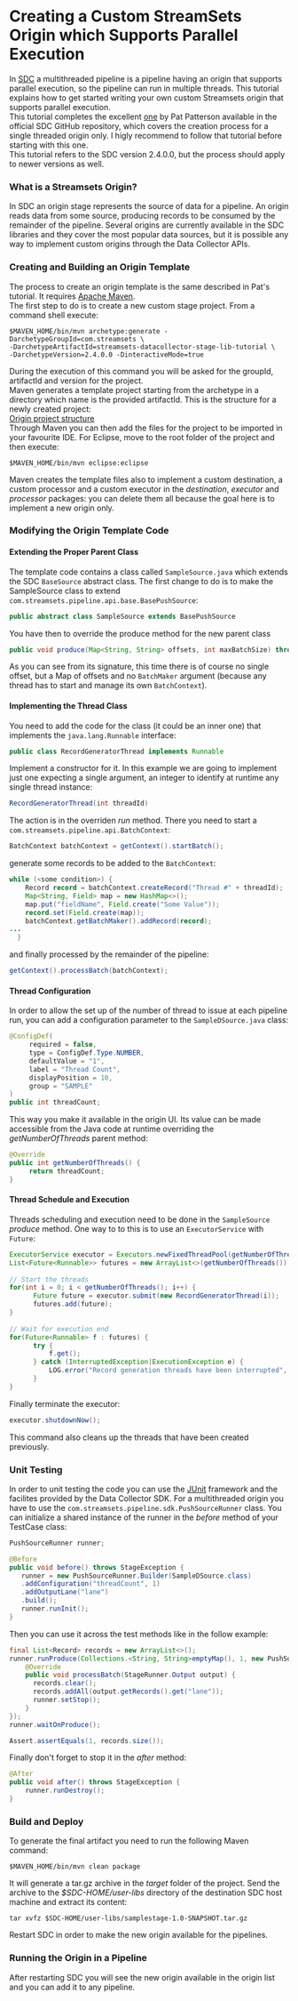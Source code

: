 Creating a Custom StreamSets Origin which Supports Parallel Execution
===================================

In [SDC](https://streamsets.com/products/sdc/) a multithreaded pipeline is a pipeline having an origin that supports parallel execution, so the pipeline can run in multiple threads. This tutorial explains how to get started writing your own custom Streamsets origin that supports parallel execution.  
This tutorial completes the excellent [one](https://github.com/streamsets/tutorials/tree/master/tutorial-origin) by Pat Patterson available in the official SDC GitHub repository, which covers the creation process for a single threaded origin only. I higly recommend to follow that tutorial before starting with this one.  
This tutorial refers to the SDC version 2.4.0.0, but the process should apply to newer versions as well.  
### What is a Streamsets Origin?
In SDC an origin stage represents the source of data for a pipeline. An origin reads data from some source, producing records to be consumed by the remainder of the pipeline. Several origins are currently available in the SDC libraries and they cover the most popular data sources, but it is possible any way to implement custom origins through the Data Collector APIs.  
### Creating and Building an Origin Template  
The process to create an origin template is the same described in Pat's tutorial. It requires [Apache Maven](https://maven.apache.org/).  
The first step to do is to create a new custom stage project. From a command shell execute:  
  
```    
$MAVEN_HOME/bin/mvn archetype:generate -DarchetypeGroupId=com.streamsets \
-DarchetypeArtifactId=streamsets-datacollector-stage-lib-tutorial \
-DarchetypeVersion=2.4.0.0 -DinteractiveMode=true  
```  
  
During the execution of this command you will be asked for the groupId, artifactId and version for the project.  
Maven generates a template project starting from the archetype in a directory which name is the provided artifactId. This is the structure for a newly created project:  
[Origin project structure](https://github.com/streamsets/tutorials/blob/master/tutorial-origin/image_1.png)  
Through Maven you can then add the files for the project to be imported in your favourite IDE. For Eclipse, move to the root folder of the project and then execute:  
  
```  
$MAVEN_HOME/bin/mvn eclipse:eclipse  
```  
Maven creates the template files also to implement a custom destination, a custom processor and a custom executor in the *destination*, *executor* and *processor* packages: you can delete them all because the goal here is to implement a new origin only.  
### Modifying the Origin Template Code
#### Extending the Proper Parent Class
The template code contains a class called ```SampleSource.java``` which extends the SDC ```BaseSource``` abstract class. The first change to do is to make the SampleSource class to extend ```com.streamsets.pipeline.api.base.BasePushSource```:  

```java  
public abstract class SampleSource extends BasePushSource   
```  
You have then to override the produce method for the new parent class  

```java
public void produce(Map<String, String> offsets, int maxBatchSize) throws StageException  
```  
As you can see from its signature, this time there is of course no single offset, but a Map of offsets and no ```BatchMaker``` argument (because any thread has to start and manage its own ```BatchContext```).  
#### Implementing the Thread Class
You need to add the code for the class (it could be an inner one) that implements the ```java.lang.Runnable``` interface:  

```java  
public class RecordGeneratorThread implements Runnable
```  
Implement a constructor for it. In this example we are going to implement just one expecting a single argument, an integer to identify  at runtime any single thread instance:  

```java
RecordGeneratorThread(int threadId)
```
The action is in the overriden *run* method. There you need to start a  ```com.streamsets.pipeline.api.BatchContext```:  

```java
BatchContext batchContext = getContext().startBatch();
```
generate some records to be added to the ```BatchContext```:  

```java  
while (<some condition>) {
    Record record = batchContext.createRecord("Thread #" + threadId);
    Map<String, Field> map = new HashMap<>();
    map.put("fieldName", Field.create("Some Value"));
    record.set(Field.create(map));
    batchContext.getBatchMaker().addRecord(record);
...
  }
```
and finally processed by the remainder of the pipeline:  

```java
getContext().processBatch(batchContext);
```
#### Thread Configuration
In order to allow the set up of the number of thread to issue at each pipeline run, you can add a configuration parameter to the ```SampleDSource.java``` class:  

```java
@ConfigDef(
     required = false,
     type = ConfigDef.Type.NUMBER,
     defaultValue = "1",
     label = "Thread Count",
     displayPosition = 10,
     group = "SAMPLE"
)
public int threadCount;
```
This way you make it available in the origin UI. Its value can be made accessible from the Java code at runtime overriding the *getNumberOfThreads* parent method:  

```java
@Override
public int getNumberOfThreads() {
     return threadCount;
}
```
#### Thread Schedule and Execution 
Threads scheduling and execution need to be done in the ```SampleSource``` *produce* method. One way to to this is to use an ```ExecutorService``` with ```Future```:  

```java
ExecutorService executor = Executors.newFixedThreadPool(getNumberOfThreads()); 
List<Future<Runnable>> futures = new ArrayList<>(getNumberOfThreads());
        
// Start the threads
for(int i = 0; i < getNumberOfThreads(); i++) {
      Future future = executor.submit(new RecordGeneratorThread(i));
      futures.add(future);
}
        
// Wait for execution end
for(Future<Runnable> f : futures) {
      try {
          f.get();
      } catch (InterruptedException|ExecutionException e) {
          LOG.error("Record generation threads have been interrupted", e.getMessage());
      }
}
```
Finally terminate the executor:  

```java
executor.shutdownNow();
```
This command also cleans up the threads that have been created previously.  
### Unit Testing
In order to unit testing the code you can use the [JUnit](http://junit.org/junit4/) framework and the facilites provided by the Data Collector SDK. For a multithreaded origin you have to use the ```com.streamsets.pipeline.sdk.PushSourceRunner``` class. You can initialize a shared instance of the runner in the *before* method of your TestCase class:  

```java
PushSourceRunner runner;

@Before
public void before() throws StageException {
   runner = new PushSourceRunner.Builder(SampleDSource.class)
   .addConfiguration("threadCount", 1)
   .addOutputLane("lane")
   .build();
   runner.runInit();  
}
```
Then you can use it across the test methods like in the follow example:  

```java
final List<Record> records = new ArrayList<>();
runner.runProduce(Collections.<String, String>emptyMap(), 1, new PushSourceRunner.Callback() {
	@Override
	public void processBatch(StageRunner.Output output) {
	  records.clear();
	  records.addAll(output.getRecords().get("lane"));
	  runner.setStop();
	}
});
runner.waitOnProduce();

Assert.assertEquals(1, records.size());
```
Finally don't forget to stop it in the *after* method:  

```java
@After
public void after() throws StageException {
    runner.runDestroy();
}
```  
### Build and Deploy  
To generate the final artifact you need to run the following Maven command:  

```
$MAVEN_HOME/bin/mvn clean package
```  
It will generate a tar.gz archive in the *target* folder of the project. Send the archive to the *$SDC-HOME/user-libs* directory of the destination SDC host machine and extract its content:  

```
tar xvfz $SDC-HOME/user-libs/samplestage-1.0-SNAPSHOT.tar.gz
```
Restart SDC in order to make the new origin available for the pipelines.   
### Running the Origin in a Pipeline  
After restarting SDC you will see the new origin available in the origin list and you can add it to any pipeline.   
